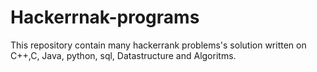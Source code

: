 # Hackerrnak-programs
This repository contain many hackerrank problems's solution  written on  C++,C, Java, python, sql, Datastructure and Algoritms.
